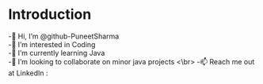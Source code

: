 # Introduction 
-👋 Hi, I’m @github-PuneetSharma </br>
-👀 I’m interested in Coding </br>
-🌱 I’m currently learning Java </br>
-💞️ I’m looking to collaborate on minor java projects <\br>
-📫 Reach me out at LinkedIn : </br>
